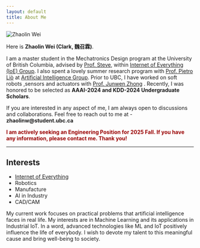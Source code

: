 ```yaml
---
layout: default
title: About Me
---
```


<section>
  <img src="{{ site.baseurl }}/images/zhaolin.JPG" class="floatpic" alt="Zhaolin Wei">

  <p>Here is <strong>Zhaolin Wei (Clark, 魏召霖)</strong>.</p>

  <p>
    I am a master student in the Mechatronics Design program at the University of British Columbia, 
    advised by <a href="https://ioe.eng.cam.ac.uk/directory/akan">Prof. Steve</a>, within 
    <a href="https://ioe.eng.cam.ac.uk/">Internet of Everything (IoE) Group</a>. I also spent a lovely 
    summer research program with <a href="https://www.cl.cam.ac.uk/~pl219/">Prof. Pietro Liò</a> at 
    <a href="https://www.cl.cam.ac.uk/research/ai/">Artificial Intelligence Group</a>. Prior to UBC, 
    I have worked on soft robots ,sensors and actuators with 
    <a href="https://scholar.google.com/citations?user=AYU2uIoAAAAJ&hl=en">Prof. Junwen Zhong</a> . 
    Recently, I was honored to be selected as <strong>AAAI-2024 and KDD-2024 Undergraduate Scholars</strong>.
  </p>

  <p>If you are interested in any aspect of me, I am always open to discussions and collaborations. 
  Feel free to reach out to me at - <strong>zhaolinw@student.ubc.ca</strong></p>

  <p><strong><span style="color:#990000;">I am actively seeking an Engineering Position for 2025 Fall. 
  If you have any information, please contact me. Thank you!</span></strong></p>
</section>

<hr>

<section>
  <h2>Interests</h2>
  <ul>
    <li><a href="https://scholar.google.com/citations?view_op=search_authors&hl=zh-CN&mauthors=label:internet_of_everything">Internet of Everything</a></li>
    <li>Robotics</li>
    <li>Manufacture</li>
    <li>AI in Industry</li>
    <li>CAD/CAM</li>
  </ul>
  <p>My current work focuses on practical problems that artificial intelligence faces in real life. My interests are in Machine Learning and its applications in Industrial IoT. In a word, advanced technologies like ML and IoT positively influence the life of everybody. I wish to devote my talent to this meaningful cause and bring well-being to society.</p>
</section>
